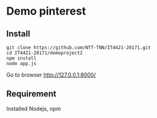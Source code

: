# Demo pinterest

## Install

  ```ssh
  git clone https://github.com/NTT-TNN/IT4421-20171.git
  cd IT4421-20171/demoproject2
  npm install
  node app.js
  ```

  Go to browser http://127.0.0.1:8000/

## Requirement

Installed Nodejs, npm
